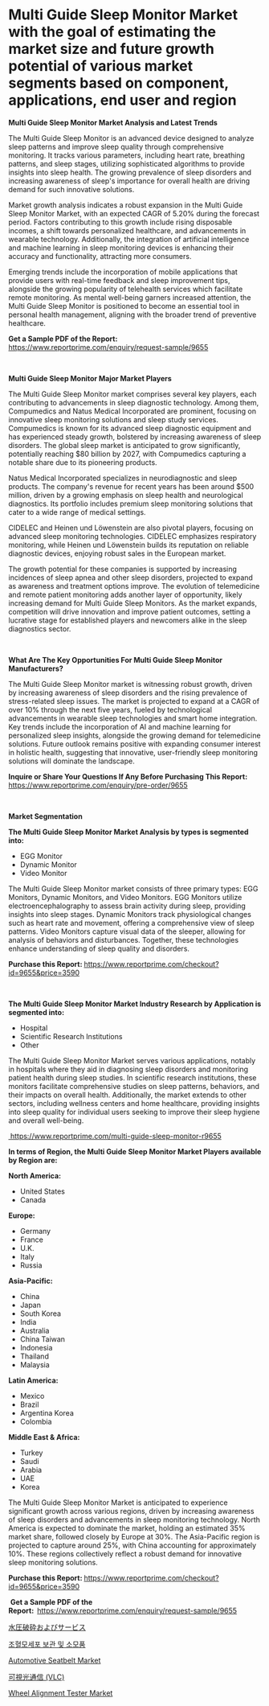 <p><h1>Multi Guide Sleep Monitor Market with the goal of estimating the market size and future growth potential of various market segments based on component, applications, end user and region</h1></p><p><strong>Multi Guide Sleep Monitor Market Analysis and Latest Trends</strong></p>
<p><p>The Multi Guide Sleep Monitor is an advanced device designed to analyze sleep patterns and improve sleep quality through comprehensive monitoring. It tracks various parameters, including heart rate, breathing patterns, and sleep stages, utilizing sophisticated algorithms to provide insights into sleep health. The growing prevalence of sleep disorders and increasing awareness of sleep's importance for overall health are driving demand for such innovative solutions.</p><p>Market growth analysis indicates a robust expansion in the Multi Guide Sleep Monitor Market, with an expected CAGR of 5.20% during the forecast period. Factors contributing to this growth include rising disposable incomes, a shift towards personalized healthcare, and advancements in wearable technology. Additionally, the integration of artificial intelligence and machine learning in sleep monitoring devices is enhancing their accuracy and functionality, attracting more consumers.</p><p>Emerging trends include the incorporation of mobile applications that provide users with real-time feedback and sleep improvement tips, alongside the growing popularity of telehealth services which facilitate remote monitoring. As mental well-being garners increased attention, the Multi Guide Sleep Monitor is positioned to become an essential tool in personal health management, aligning with the broader trend of preventive healthcare.</p></p>
<p><strong>Get a Sample PDF of the Report:&nbsp;</strong> <a href="https://www.reportprime.com/enquiry/request-sample/9655">https://www.reportprime.com/enquiry/request-sample/9655</a></p>
<p>&nbsp;</p>
<p><strong>Multi Guide Sleep Monitor Major Market Players</strong></p>
<p><p>The Multi Guide Sleep Monitor market comprises several key players, each contributing to advancements in sleep diagnostic technology. Among them, Compumedics and Natus Medical Incorporated are prominent, focusing on innovative sleep monitoring solutions and sleep study services. Compumedics is known for its advanced sleep diagnostic equipment and has experienced steady growth, bolstered by increasing awareness of sleep disorders. The global sleep market is anticipated to grow significantly, potentially reaching $80 billion by 2027, with Compumedics capturing a notable share due to its pioneering products.</p><p>Natus Medical Incorporated specializes in neurodiagnostic and sleep products. The company's revenue for recent years has been around $500 million, driven by a growing emphasis on sleep health and neurological diagnostics. Its portfolio includes premium sleep monitoring solutions that cater to a wide range of medical settings.</p><p>CIDELEC and Heinen und Löwenstein are also pivotal players, focusing on advanced sleep monitoring technologies. CIDELEC emphasizes respiratory monitoring, while Heinen und Löwenstein builds its reputation on reliable diagnostic devices, enjoying robust sales in the European market.</p><p>The growth potential for these companies is supported by increasing incidences of sleep apnea and other sleep disorders, projected to expand as awareness and treatment options improve. The evolution of telemedicine and remote patient monitoring adds another layer of opportunity, likely increasing demand for Multi Guide Sleep Monitors. As the market expands, competition will drive innovation and improve patient outcomes, setting a lucrative stage for established players and newcomers alike in the sleep diagnostics sector.</p></p>
<p>&nbsp;</p>
<p><strong>What Are The Key Opportunities For Multi Guide Sleep Monitor Manufacturers?</strong></p>
<p><p>The Multi Guide Sleep Monitor market is witnessing robust growth, driven by increasing awareness of sleep disorders and the rising prevalence of stress-related sleep issues. The market is projected to expand at a CAGR of over 10% through the next five years, fueled by technological advancements in wearable sleep technologies and smart home integration. Key trends include the incorporation of AI and machine learning for personalized sleep insights, alongside the growing demand for telemedicine solutions. Future outlook remains positive with expanding consumer interest in holistic health, suggesting that innovative, user-friendly sleep monitoring solutions will dominate the landscape.</p></p>
<p><strong>Inquire or Share Your Questions If Any Before Purchasing This Report:</strong> <a href="https://www.reportprime.com/enquiry/pre-order/9655">https://www.reportprime.com/enquiry/pre-order/9655</a></p>
<p>&nbsp;</p>
<p><strong>Market Segmentation</strong></p>
<p><strong>The Multi Guide Sleep Monitor Market Analysis by types is segmented into:</strong></p>
<p><ul><li>EGG Monitor</li><li>Dynamic Monitor</li><li>Video Monitor</li></ul></p>
<p><p>The Multi Guide Sleep Monitor market consists of three primary types: EGG Monitors, Dynamic Monitors, and Video Monitors. EGG Monitors utilize electroencephalography to assess brain activity during sleep, providing insights into sleep stages. Dynamic Monitors track physiological changes such as heart rate and movement, offering a comprehensive view of sleep patterns. Video Monitors capture visual data of the sleeper, allowing for analysis of behaviors and disturbances. Together, these technologies enhance understanding of sleep quality and disorders.</p></p>
<p><strong>Purchase this Report:&nbsp;</strong><a href="https://www.reportprime.com/checkout?id=9655&price=3590">https://www.reportprime.com/checkout?id=9655&price=3590</a></p>
<p>&nbsp;</p>
<p><strong>The Multi Guide Sleep Monitor Market Industry Research by Application is segmented into:</strong></p>
<p><ul><li>Hospital</li><li>Scientific Research Institutions</li><li>Other</li></ul></p>
<p><p>The Multi Guide Sleep Monitor Market serves various applications, notably in hospitals where they aid in diagnosing sleep disorders and monitoring patient health during sleep studies. In scientific research institutions, these monitors facilitate comprehensive studies on sleep patterns, behaviors, and their impacts on overall health. Additionally, the market extends to other sectors, including wellness centers and home healthcare, providing insights into sleep quality for individual users seeking to improve their sleep hygiene and overall well-being.</p></p>
<p><a href="https://www.reportprime.com/multi-guide-sleep-monitor-r9655">&nbsp;https://www.reportprime.com/multi-guide-sleep-monitor-r9655</a></p>
<p><strong>In terms of Region, the Multi Guide Sleep Monitor Market Players available by Region are:</strong></p>
<p>
    <p> <strong> North America: </strong>
        <ul>
            <li>United States</li>
            <li>Canada</li>
        </ul>
        </p> 
    <p> <strong> Europe: </strong>
        <ul>
            <li>Germany</li>
            <li>France</li>
            <li>U.K.</li>
            <li>Italy</li>
            <li>Russia</li>
        </ul>
        </p> 
    <p> <strong> Asia-Pacific: </strong>
        <ul>
            <li>China</li>
            <li>Japan</li>
            <li>South Korea</li>
            <li>India</li>
            <li>Australia</li>
            <li>China Taiwan</li>
            <li>Indonesia</li>
            <li>Thailand</li>
            <li>Malaysia</li>
        </ul>
        </p> 
    <p> <strong> Latin America: </strong>
        <ul>
            <li>Mexico</li>
            <li>Brazil</li>
            <li>Argentina Korea</li>
            <li>Colombia</li>
        </ul>
        </p> 
    <p> <strong> Middle East & Africa: </strong>
        <ul>
            <li>Turkey</li>
            <li>Saudi</li>
            <li>Arabia</li>
            <li>UAE</li>
            <li>Korea</li>
        </ul>
    </p>
    </p>
<p><p>The Multi Guide Sleep Monitor Market is anticipated to experience significant growth across various regions, driven by increasing awareness of sleep disorders and advancements in sleep monitoring technology. North America is expected to dominate the market, holding an estimated 35% market share, followed closely by Europe at 30%. The Asia-Pacific region is projected to capture around 25%, with China accounting for approximately 10%. These regions collectively reflect a robust demand for innovative sleep monitoring solutions.</p></p>
<p><strong>Purchase this Report: </strong><a href="https://www.reportprime.com/checkout?id=9655&price=3590">https://www.reportprime.com/checkout?id=9655&price=3590</a></p>
<p>&nbsp;<strong>Get a Sample PDF of the Report:&nbsp;&nbsp;</strong><a href="https://www.reportprime.com/enquiry/request-sample/9655">https://www.reportprime.com/enquiry/request-sample/9655</a></p>
<p><strong></strong></p>
<p><p><a href="https://medium.com/@gla8aaroyals/hydraulic-fracturing-services-market-%E3%81%AF-%E3%82%B3%E3%82%B9%E3%83%88%E7%AE%A1%E7%90%86%E3%81%A8%E5%8A%B9%E7%8E%87%E5%90%91%E4%B8%8A%E3%82%92%E5%84%AA%E5%85%88%E3%81%97%E3%81%BE%E3%81%99-%E3%81%95%E3%82%89%E3%81%AB-%E5%A0%B1%E5%91%8A%E6%9B%B8%E3%81%AF%E5%B8%82%E5%A0%B4%E3%81%AE%E9%9C%80%E8%A6%81%E9%9D%A2%E3%81%A8%E4%BE%9B%E7%B5%A6%E9%9D%A2%E3%81%AE%E4%B8%A1%E6%96%B9%E3%82%92%E3%82%AB%E3%83%90%E3%83%BC%E3%81%97%E3%81%A6%E3%81%84%E3%81%BE%E3%81%99-bb07aab29fce">水圧破砕およびサービス</a></p><p><a href="https://medium.com/@hossainvi014/%EC%84%B8%EA%B3%84-hematopoietic-stem-cells-storage-and-consumables-market-%EC%9D%80-2024%EC%97%90%EC%84%9C-2031%EB%A1%9C-%EC%97%B0%ED%8F%89%EA%B7%A0-%EC%A6%9D%EA%B0%80%EC%9C%A8%EC%9D%84-%EB%B3%B4%EC%9D%BC-%EA%B2%83%EC%9C%BC%EB%A1%9C-%EC%98%88%EC%83%81%EB%90%A9%EB%8B%88%EB%8B%A4-a8a01b3d988e">조혈모세포 보관 및 소모품</a></p><p><a href="https://medium.com/@shanieprice69879/the-market-for-automotive-seatbelt-market-is-examined-in-this-report-along-with-the-factors-that-893f22941595">Automotive Seatbelt Market</a></p><p><a href="https://medium.com/@gla8aaroyals/visible-light-communications-vlc-market-%E3%81%AF-%E3%82%B3%E3%82%B9%E3%83%88%E7%AE%A1%E7%90%86%E3%81%A8%E5%8A%B9%E7%8E%87%E5%90%91%E4%B8%8A%E3%82%92%E5%84%AA%E5%85%88%E3%81%97%E3%81%BE%E3%81%99-%E3%81%95%E3%82%89%E3%81%AB-%E5%A0%B1%E5%91%8A%E6%9B%B8%E3%81%AF%E5%B8%82%E5%A0%B4%E3%81%AE%E9%9C%80%E8%A6%81%E9%9D%A2%E3%81%A8%E4%BE%9B%E7%B5%A6%E9%9D%A2%E3%81%AE%E4%B8%A1%E6%96%B9%E3%82%92%E3%82%AB%E3%83%90%E3%83%BC%E3%81%97%E3%81%A6%E3%81%84%E3%81%BE%E3%81%99-7047be13074e">可視光通信 (VLC)</a></p><p><a href="https://issuu.com/reportprime-2/docs/wheel-alignment-tester-market-size-_3183aead01f75c">Wheel Alignment Tester Market</a></p></p>